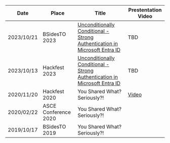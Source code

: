 | Date | Place | Title |Prestentation Video|
| ---| --- | --- | --- |
| 2023/10/21 | BSidesTO 2023 | [Unconditionally Conditional - Strong Authentication in Microsoft Entra ID](https://github.com/nixy23/bsidesto2023)| TBD |
| 2023/10/13 | Hackfest 2023 | [Unconditionally Conditional - Strong Authentication in Microsoft Entra ID](https://github.com/nixy23/hackfest2023)| TBD |
| 2020/11/20 | Hackfest 2020 | You Shared What? Seriously?! | [Video](https://www.youtube.com/watch?v=XVxH0LEJCiQ) |
| 2020/02/22 | ASCE Conference 2020 | You Shared What? Seriously?! | |
| 2019/10/17 | BSidesTO 2019 | You Shared What? Seriously?! | |
